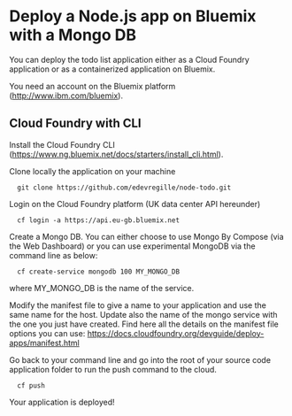 
# Deploy a Node.js app on Bluemix with a Mongo DB
You can deploy the todo list application either as a Cloud Foundry application or as a containerized application on Bluemix.

You need an account on the Bluemix platform (http://www.ibm.com/bluemix). 

## Cloud Foundry with CLI
Install the Cloud Foundry CLI (https://www.ng.bluemix.net/docs/starters/install_cli.html).

Clone locally the application on your machine
```
  git clone https://github.com/edevregille/node-todo.git
```

Login on the Cloud Foundry platform (UK data center API hereunder)
```
  cf login -a https://api.eu-gb.bluemix.net
```

Create a Mongo DB. You can either choose to use Mongo By Compose (via the Web Dashboard) or you can use experimental MongoDB via the command line as below:
```
  cf create-service mongodb 100 MY_MONGO_DB
```
where MY_MONGO_DB is the name of the service.

Modify the manifest file to give a name to your application and use the same name for the host.
Update also the name of the mongo service with the one you just have created.
Find here all the details on the manifest file options you can use: https://docs.cloudfoundry.org/devguide/deploy-apps/manifest.html

Go back to your command line and go into the root of your source code application folder to run the push command to the cloud.

```
  cf push
```

Your application is deployed!




